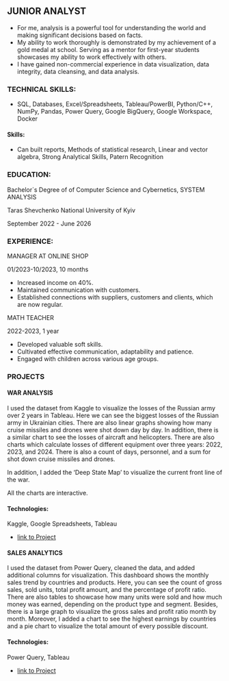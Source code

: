 ## JUNIOR ANALYST

- For me, analysis is a powerful tool for understanding the world and making significant decisions based on facts.
- My ability to work thoroughly is demonstrated by my achievement of a gold medal at
school. Serving as a mentor for first-year students showcases my ability to work
effectively with others.
- I have gained non-commercial experience in data visualization, data integrity, data
cleansing, and data analysis.

### TECHNICAL SKILLS:
- SQL, Databases, Excel/Spreadsheets, Tableau/PowerBI, Python/C++, NumPy, Pandas, Power Query, Google BigQuery, Google Workspace, Docker
#### Skills:
- Can built reports, Methods of statistical research, Linear and vector algebra, Strong Analytical Skills, Patern Recognition

### EDUCATION:
Bachelor`s Degree of of Computer Science and Cybernetics, SYSTEM ANALYSIS

Taras Shevchenko National University of Kyiv

September 2022 - June 2026

### EXPERIENCE:
MANAGER AT ONLINE SHOP

01/2023-10/2023, 10 months

- Increased income on 40%.
- Maintained communication with customers.
- Established connections with suppliers, customers and clients, which are now regular.

MATH TEACHER

2022-2023, 1 year

- Developed valuable soft skills.
- Cultivated effective communication, adaptability and patience.
- Engaged with children across various age groups.

### PROJECTS
#### WAR ANALYSIS
I used the dataset from Kaggle to visualize the losses of the Russian army over 2 years in Tableau.
Here we can see the biggest losses of the Russian army in Ukrainian cities. 
There are also linear graphs showing how many cruise missiles and drones were shot down day by day. 
In addition, there is a similar chart to see the losses of aircraft and helicopters. 
There are also charts which calculate losses of different equipment over three years: 2022, 2023, and 2024. 
There is also a count of days, personnel, and a sum for shot down cruise missiles and drones.

In addition, I added the ‘Deep State Map’ to visualize the current front line of the war.

All the charts are interactive.
#### Technologies:
Kaggle, Google Spreadsheets, Tableau
- [link to Project](https://public.tableau.com/views/WarAnalytics/WarAnalytics?:language=en-GB&:sid=&:display_count=n&:origin=viz_share_link)

#### SALES ANALYTICS
I used the dataset from Power Query, cleaned the data, and added additional columns for visualization. 
This dashboard shows the monthly sales trend by countries and products.
Here, you can see the count of gross sales, sold units, total profit amount, and the percentage of profit ratio. 
There are also tables to showcase how many units were sold and how much money was earned, depending on the product type and segment.
Besides, there is a large graph to visualize the gross sales and profit ratio month by month. 
Moreover, I added a chart to see the highest earnings by countries and a pie chart to visualize the total amount of every possible discount.

#### Technologies:
Power Query, Tableau
- [link to Project](https://public.tableau.com/views/SalesDashboard_17036880546680/Dashboard1?:language=en-GB&:sid=&:display_count=n&:origin=viz_share_link)










